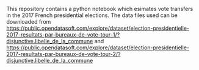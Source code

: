 This repository contains a python notebook which esimates vote transfers in the 2017 French presidential elections. 
The data files used can be downloaded from
https://public.opendatasoft.com/explore/dataset/election-presidentielle-2017-resultats-par-bureaux-de-vote-tour-1/?disjunctive.libelle_de_la_commune
and
https://public.opendatasoft.com/explore/dataset/election-presidentielle-2017-resultats-par-bureaux-de-vote-tour-2/?disjunctive.libelle_de_la_commune

